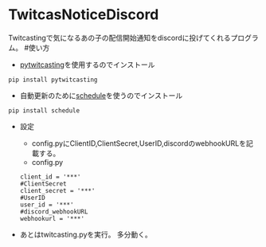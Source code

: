 # TwitcasNoticeDiscord
Twitcastingで気になるあの子の配信開始通知をdiscordに投げてくれるプログラム。
#使い方
- [pytwitcasting](https://github.com/tamago324/PyTwitcasting)を使用するのでインストール
```
pip install pytwitcasting
```

- 自動更新のために[schedule](https://github.com/dbader/schedule)を使うのでインストール
```
pip install schedule
```

- 設定
  - config.pyにClientID,ClientSecret,UserID,discordのwebhookURLを記載する。
  - config.py
  
  ```#ClientID
  client_id = '***'
  #ClientSecret
  client_secret = '***'
  #UserID
  user_id = '***'
  #discord_webhookURL
  webhookurl = '***'
  ```
- あとはtwitcasting.pyを実行。
多分動く。
